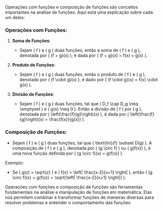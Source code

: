 Operações com funções e composição de funções são conceitos importantes na análise de funções. Aqui está uma explicação sobre cada um deles:

### Operações com Funções:
1. **Soma de Funções**:
   - Sejam \( f \) e \( g \) duas funções, então a soma de \( f \) e \( g \), denotada por \( (f + g)(x) \), é dada por \( (f + g)(x) = f(x) + g(x) \).

2. **Produto de Funções**:
   - Sejam \( f \) e \( g \) duas funções, então o produto de \( f \) e \( g \), denotado por \( (f \cdot g)(x) \), é dado por \( (f \cdot g)(x) = f(x) \cdot g(x) \).

3. **Divisão de Funções**:
   - Sejam \( f \) e \( g \) duas funções, tal que \( D_f \cap D_g \neq \emptyset \) e \( g(x) \neq 0 \). Então a divisão de \( f \) por \( g \), denotada por \( \left(\frac{f}{g}\right)(x) \), é dada por \( \left(\frac{f}{g}\right)(x) = \frac{f(x)}{g(x)} \).

### Composição de Funções:
- Sejam \( f \) e \( g \) duas funções, tal que \( \text{Im}(f) \subset D(g) \). A composição de \( f \) e \( g \), denotada por \( (g \circ f) \) ou \( g(f(x)) \), é uma nova função definida por \( (g \circ f)(x) = g(f(x)) \).
  
Exemplo:
- Se \( g(z) = \sqrt{z} \) e \( f(x) = \left| \frac{x-2}{x+1} \right| \), então \( (g \circ f)(x) = g(f(x)) = \sqrt{\left| \frac{x-2}{x+1} \right|} \).

Operações com funções e composição de funções são ferramentas fundamentais na análise e manipulação de funções em matemática. Elas nos permitem combinar e transformar funções de maneiras diversas para resolver problemas e entender o comportamento das funções.